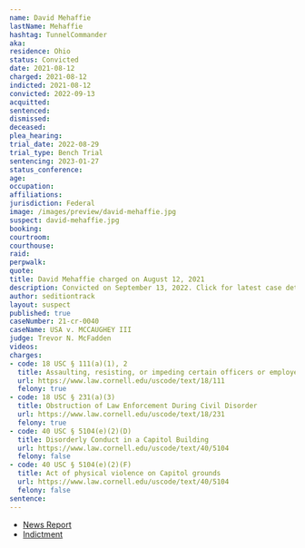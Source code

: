 ```yaml
---
name: David Mehaffie
lastName: Mehaffie
hashtag: TunnelCommander
aka:
residence: Ohio
status: Convicted
date: 2021-08-12
charged: 2021-08-12
indicted: 2021-08-12
convicted: 2022-09-13
acquitted:
sentenced:
dismissed:
deceased:
plea_hearing:
trial_date: 2022-08-29
trial_type: Bench Trial
sentencing: 2023-01-27
status_conference:
age:
occupation:
affiliations:
jurisdiction: Federal
image: /images/preview/david-mehaffie.jpg
suspect: david-mehaffie.jpg
booking:
courtroom:
courthouse:
raid:
perpwalk:
quote:
title: David Mehaffie charged on August 12, 2021
description: Convicted on September 13, 2022. Click for latest case details.
author: seditiontrack
layout: suspect
published: true
caseNumber: 21-cr-0040
caseName: USA v. MCCAUGHEY III
judge: Trevor N. McFadden
videos:
charges:
- code: 18 USC § 111(a)(1), 2
  title: Assaulting, resisting, or impeding certain officers or employees (Aiding and Abetting)
  url: https://www.law.cornell.edu/uscode/text/18/111
  felony: true
- code: 18 USC § 231(a)(3)
  title: Obstruction of Law Enforcement During Civil Disorder
  url: https://www.law.cornell.edu/uscode/text/18/231
  felony: true
- code: 40 USC § 5104(e)(2)(D)
  title: Disorderly Conduct in a Capitol Building
  url: https://www.law.cornell.edu/uscode/text/40/5104
  felony: false
- code: 40 USC § 5104(e)(2)(F)
  title: Act of physical violence on Capitol grounds
  url: https://www.law.cornell.edu/uscode/text/40/5104
  felony: false
sentence:
---
```

- [News Report](https://www.huffpost.com/entry/fbi-arrests-tunnel-commander-anti-abortion-capitol-riot_n_61152eb9e4b07c1403123f7e)
- [Indictment](https://www.justice.gov/usao-dc/press-release/file/1424526/download)
